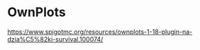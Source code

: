 # OwnPlots
https://www.spigotmc.org/resources/ownplots-1-18-plugin-na-dzia%C5%82ki-survival.100074/
